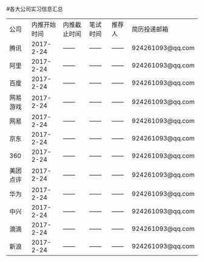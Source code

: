 #各大公司实习信息汇总
<table>
  <tr>
    <td>公司</td>
    <td>内推开始时间</td>
    <td>内推截止时间</td>
    <td>笔试时间</td>
    <td>推荐人</td>
    <td>简历投递邮箱</td>
  </tr>
  <tr>
    <td>腾讯</td>
    <td>2017-2-24</td>
    <td>——</td>
    <td>——</td>
    <td>——</td>
    <td>924261093@qq.com</td>
  </tr>
  <tr>
    <td>阿里</td>
    <td>2017-2-24</td>
    <td>——</td>
    <td>——</td>
    <td>——</td>
    <td>924261093@qq.com</td>
  </tr>
  <tr>
    <td>百度</td>
    <td>2017-2-24</td>
    <td>——</td>
    <td>——</td>
    <td>——</td>
    <td>924261093@qq.com</td>
  </tr>
  <tr>
    <td>网易游戏</td>
    <td>2017-2-24</td>
    <td>——</td>
    <td>——</td>
    <td>——</td>
    <td>924261093@qq.com</td>
  </tr>
  <tr>
    <td>网易</td>
    <td>2017-2-24</td>
    <td>——</td>
    <td>——</td>
    <td>——</td>
    <td>924261093@qq.com</td>
  </tr>
  <tr>
    <td>京东</td>
    <td>2017-2-24</td>
    <td>——</td>
    <td>——</td>
    <td>——</td>
    <td>924261093@qq.com</td>
  </tr>
  <tr>
    <td>360</td>
    <td>2017-2-24</td>
    <td>——</td>
    <td>——</td>
    <td>——</td>
    <td>924261093@qq.com</td>
  </tr>
  <tr>
    <td>美团点评</td>
    <td>2017-2-24</td>
    <td>——</td>
    <td>——</td>
    <td>——</td>
    <td>924261093@qq.com</td>
  </tr>
  <tr>
    <td>华为</td>
    <td>2017-2-24</td>
    <td>——</td>
    <td>——</td>
    <td>——</td>
    <td>924261093@qq.com</td>
  </tr>
  <tr>
    <td>中兴</td>
    <td>2017-2-24</td>
    <td>——</td>
    <td>——</td>
    <td>——</td>
    <td>924261093@qq.com</td>
  </tr>
  <tr>
    <td>滴滴</td>
    <td>2017-2-24</td>
    <td>——</td>
    <td>——</td>
    <td>——</td>
    <td>924261093@qq.com</td>
  </tr>
  <tr>
    <td>新浪</td>
    <td>2017-2-24</td>
    <td>——</td>
    <td>——</td>
    <td>——</td>
    <td>924261093@qq.com</td>
  </tr>

</table>
